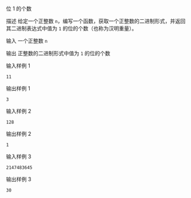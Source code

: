 位 1 的个数

描述
给定一个正整数 `n`，编写一个函数，获取一个正整数的二进制形式，并返回其二进制表达式中值为 `1` 的位的个数（也称为汉明重量）。

输入
一个正整数 `n`

输出
正整数的二进制形式中值为 `1` 的位的个数

输入样例 1
```
11
```

输出样例 1
```
3
```

输入样例 2
```
128
```

输出样例 2
```
1
```

输入样例 3
```
2147483645
```

输出样例 3
```
30
```